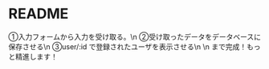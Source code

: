 # README

①入力フォームから入力を受け取る。\n
②受け取ったデータをデータベースに保存させる\n
③user/:id で登録されたユーザを表示させる\n
\n
まで完成！もっと精進します！
